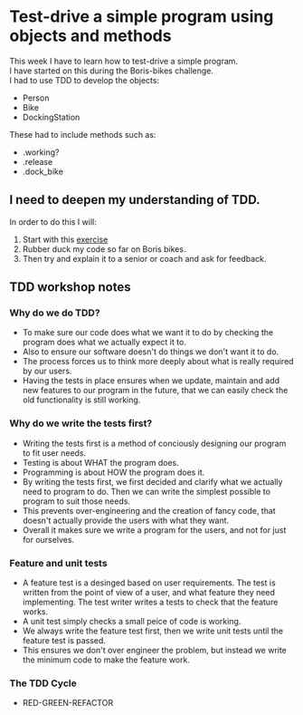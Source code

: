 # Test-drive a simple program using objects and methods
This week I have to learn how to test-drive a simple program.<br />
I have started on this during the Boris-bikes challenge.<br />
I had to use TDD to develop the objects:
- Person
- Bike
- DockingStation

These had to include methods such as:
- .working?
- .release
- .dock_bike

## I need to deepen my understanding of TDD.<br />

In order to do this I will:
1. Start with this [exercise](https://github.com/makersacademy/skills-workshops/blob/master/practicals/test_driving.md)
2. Rubber duck my code so far on Boris bikes.
3. Then try and explain it to a senior or coach and ask for feedback.

## TDD workshop notes

### Why do we do TDD?

- To make sure our code does what we want it to do by checking the program does what we actually expect it to.
- Also to ensure our software doesn't do things we don't want it to do.
- The process forces us to think more deeply about what is really required by our users.
- Having the tests in place ensures when we update, maintain and add new features to our program in the future, that we can easily check the old functionality is still working.

### Why do we write the tests first?

- Writing the tests first is a method of conciously designing our program to fit user needs.
- Testing is about WHAT the program does.
- Programming is about HOW the program does it.
- By writing the tests first, we first decided and clarify what we actually need to program to do. Then we can write the simplest possible to program to suit those needs.
- This prevents over-engineering and the creation of fancy code, that doesn't actually provide the users with what they want.
- Overall it makes sure we write a program for the users, and not for just for ourselves. 

### Feature and unit tests

- A feature test is a desinged based on user requirements. The test is written from the point of view of a user, and what feature they need implementing. The test writer writes a tests to check that the feature works.
- A unit test simply checks a small peice of code is working.
- We always write the feature test first, then we write unit tests until the feature test is passed.
- This ensures we don't over engineer the problem, but instead we write the minimum code to make the feature work.

### The TDD Cycle

- RED-GREEN-REFACTOR